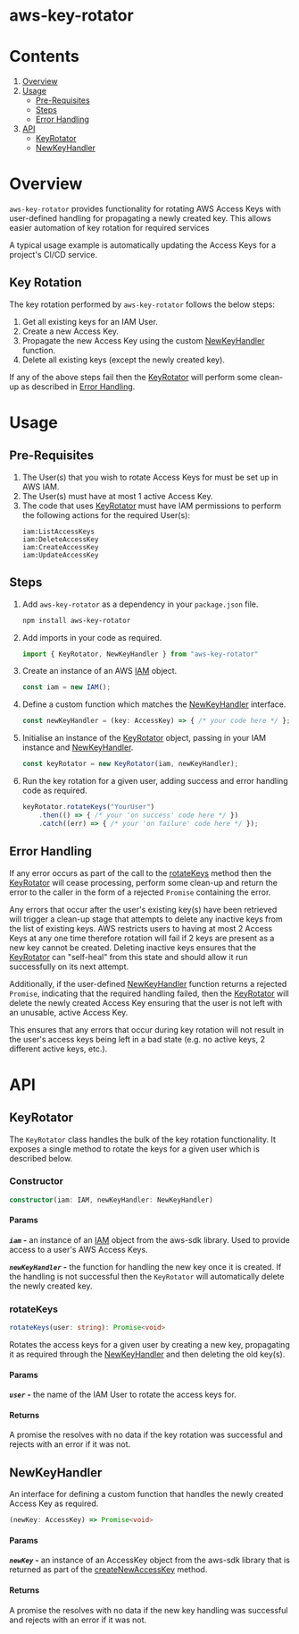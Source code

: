 # aws-key-rotator

# Contents
1. [Overview](#Overview)
2. [Usage](#Usage)
   - [Pre-Requisites](#Pre-Requisites)
   - [Steps](#Steps)
   - [Error Handling](#Error-Handling)
3. [API](#API)
   - [KeyRotator](#KeyRotator)
   - [NewKeyHandler](#NewKeyHandler)

# Overview
`aws-key-rotator` provides functionality for rotating AWS Access Keys with user-defined handling for propagating a newly created key. This allows easier automation of key rotation for required services

A typical usage example is automatically updating the Access Keys for a project's CI/CD service.

## Key Rotation
The key rotation performed by `aws-key-rotator` follows the below steps:
1. Get all existing keys for an IAM User.
2. Create a new Access Key.
3. Propagate the new Access Key using the custom [NewKeyHandler](#NewKeyHandler) function.
4. Delete all existing keys (except the newly created key).

If any of the above steps fail then the [KeyRotator](#KeyRotator) will perform some clean-up as described in [Error Handling](#Error-Handling).

# Usage
## Pre-Requisites
1. The User(s) that you wish to rotate Access Keys for must be set up in AWS IAM.
2. The User(s) must have at most 1 active Access Key.
3. The code that uses [KeyRotator](#KeyRotator) must have IAM permissions to perform the following actions for the required User(s):
    ```
    iam:ListAccessKeys
    iam:DeleteAccessKey
    iam:CreateAccessKey
    iam:UpdateAccessKey
    ```

## Steps
1. Add `aws-key-rotator` as a dependency in your `package.json` file.
    ```bash
    npm install aws-key-rotator
    ```
2. Add imports in your code as required.
    ```typescript
    import { KeyRotator, NewKeyHandler } from "aws-key-rotator"
    ```
3. Create an instance of an AWS [IAM](https://docs.aws.amazon.com/AWSJavaScriptSDK/latest/AWS/IAM.html) object.
   ```typescript
   const iam = new IAM();
   ```
4. Define a custom function which matches the [NewKeyHandler](#NewKeyHandler) interface.
   ```typescript
   const newKeyHandler = (key: AccessKey) => { /* your code here */ };
   ```
5. Initialise an instance of the [KeyRotator](#KeyRotator) object, passing in your IAM instance and [NewKeyHandler](#NewKeyHandler).
    ```typescript
    const keyRotator = new KeyRotator(iam, newKeyHandler);
    ```
6. Run the key rotation for a given user, adding success and error handling code as required.
    ```typescript
    keyRotator.rotateKeys("YourUser")
        .then(() => { /* your 'on success' code here */ })
        .catch((err) => { /* your 'on failure' code here */ });
    ```

## Error Handling
If any error occurs as part of the call to the [rotateKeys](#rotateKeys) method then the [KeyRotator](#KeyRotator) will cease processing, perform some clean-up and return the error to the caller in the form of a rejected `Promise` containing the error.

Any errors that occur after the user's existing key(s) have been retrieved will trigger a clean-up stage that attempts to delete any inactive keys from the list of existing keys. AWS restricts users to having at most 2 Access Keys at any one time therefore rotation will fail if 2 keys are present as a new key cannot be created. Deleting inactive keys ensures that the [KeyRotator](#KeyRotator) can "self-heal" from this state and should allow it run successfully on its next attempt.

Additionally, if the user-defined [NewKeyHandler](#NewKeyHandler) function returns a rejected `Promise`, indicating that the required handling failed, then the [KeyRotator](#KeyRotator) will delete the newly created Access Key ensuring that the user is not left with an unusable, active Access Key.

This ensures that any errors that occur during key rotation will not result in the user's access keys being left in a bad state (e.g. no active keys, 2 different active keys, etc.).

# API

## KeyRotator
The `KeyRotator` class handles the bulk of the key rotation functionality. It exposes a single method to rotate the keys for a given user which is described below.

### Constructor
```typescript
constructor(iam: IAM, newKeyHandler: NewKeyHandler)
```
#### Params
***`iam` -*** an instance of an [IAM](https://docs.aws.amazon.com/AWSJavaScriptSDK/latest/AWS/IAM.html) object from the aws-sdk library. Used to provide access to a user's AWS Access Keys.

***`newKeyHandler` -*** the function for handling the new key once it is created. If the handling is not successful then the `KeyRotator` will automatically delete the newly created key.

### rotateKeys
```typescript
rotateKeys(user: string): Promise<void>
```
Rotates the access keys for a given user by creating a new key, propagating it as required through the [NewKeyHandler](#NewKeyHandler) and then deleting the old key(s).

#### Params
***`user` -*** the name of the IAM User to rotate the access keys for.

#### Returns
A promise the resolves with no data if the key rotation was successful and rejects with an error if it was not.


## NewKeyHandler
An interface for defining a custom function that handles the newly created Access Key as required.
```typescript
(newKey: AccessKey) => Promise<void>
```
#### Params
***`newKey` -*** an instance of an AccessKey object from the aws-sdk library that is returned as part of the [createNewAccessKey](https://docs.aws.amazon.com/AWSJavaScriptSDK/latest/AWS/IAM.html#createAccessKey-property) method.

#### Returns
A promise the resolves with no data if the new key handling was successful and rejects with an error if it was not.